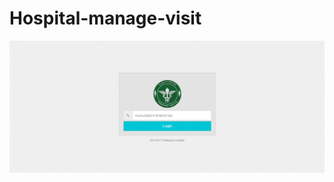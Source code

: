 # Hospital-manage-visit
![image](https://github.com/EchoBig/Hospital-manage-visit/blob/master/cover/login.PNG)
